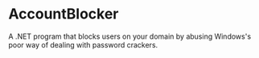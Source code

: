 # AccountBlocker
A .NET program that blocks users on your domain by abusing Windows's poor way of dealing with password crackers.
